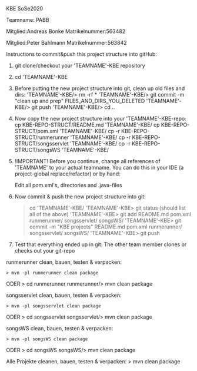 KBE SoSe2020

Teamname: PABB

Mitglied:Andreas Bonke
Matrikelnummer:563482

Mitglied:Peter Bahlmann
Matrikelnummer:563842


Instructions to commit&push this project structure into gitHub:

1) git clone/checkout your 'TEAMNAME'-KBE repository
2) cd 'TEAMNAME'-KBE
3) Before putting the new project structure into git, clean up old files and dirs: 
   'TEAMNAME'-KBE/> rm -rf *
   'TEAMNAME'-KBE/> git commit -m "clean up and prep" FILES_AND_DIRS_YOU_DELETED
   'TEAMNAME'-KBE/> git push
   'TEAMNAME'-KBE/> cd ..

4) Now copy the new project structure into your 'TEAMNAME'-KBE-repo:
   cp KBE-REPO-STRUCT/README.md 'TEAMNAME'-KBE/
   cp KBE-REPO-STRUCT/pom.xml 'TEAMNAME'-KBE/
   cp -r KBE-REPO-STRUCT/runmerunner 'TEAMNAME'-KBE/
   cp -r KBE-REPO-STRUCT/songsservlet 'TEAMNAME'-KBE/
   cp -r KBE-REPO-STRUCT/songsWS 'TEAMNAME'-KBE/

5) !IMPORTANT!  Before you continue, change all references 
   of 'TEAMNAME' to your actual teamname. You can do this 
   in your IDE (a project-global replace/refactor) or by hand: 
   
   Edit all pom.xml's, directories and .java-files

6) Now commit & push the new project structure into git:
	> cd 'TEAMNAME'-KBE/
   'TEAMNAME'-KBE> git status (should list all of the above)
   'TEAMNAME'-KBE> git add README.md pom.xml runmerunner/ songsservlet/ songsWS/
   'TEAMNAME'-KBE> git commit -m "KBE projects" README.md pom.xml runmerunner/ songsservlet/ songsWS/
   'TEAMNAME'-KBE> git push

7) Test that everything ended up in git:
   The other team member clones or checks out your git-repo 


runmerunner clean, bauen, testen & verpacken:

	> mvn -pl runmerunner clean package 
ODER
	> cd runmerunner 
	runmerunner/> mvn clean package 


songsservlet clean, bauen, testen & verpacken:

	> mvn -pl songsservlet clean package 
ODER
	> cd songsservlet 
	songsservlet/> mvn clean package 


songsWS clean, bauen, testen & verpacken:

	> mvn -pl songsWS clean package 
ODER
	> cd songsWS 
	songsWS/> mvn clean package


Alle Projekte cleanen, bauen, testen & verpacken:
	> mvn clean package



